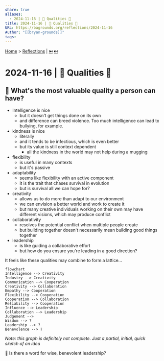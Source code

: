 ```yaml
---
share: true
aliases:
  - 2024-11-16 | 🤔 Qualities 👥
title: 2024-11-16 | 🤔 Qualities 👥
URL: https://bagrounds.org/reflections/2024-11-16
Author: "[[bryan-grounds]]"
tags: 
---
```

[Home](../index.md) > [Reflections](./index.md) | [⏮️](./2024-11-04.md) [⏭️](./2024-11-18.md)  
# 2024-11-16 | 🤔 Qualities 👥  
## 🤔 What's the most valuable quality a person can have?  
- Intelligence is nice  
  - but it doesn't get things done on its own  
  - and difference can breed violence. Too much intelligence can lead to bullying, for example.  
- kindness is nice  
  - literally  
  - and it tends to be infectious, which is even better  
  - but its value is still context dependent  
    - all the kindness in the world may not help during a mugging  
- flexibility  
  - is useful in many contexts  
  - but it's passive  
- adaptability  
  - seems like flexibility with an active component  
  - it is the trait that chases survival in evolution  
  - but is survival all we can hope for?  
- creativity  
  - allows us to do more than adapt to our environment  
  - we can envision a better world and work to create it  
  - but many creative individuals working on their own may have different visions, which may produce conflict  
- collaborativity  
  - resolves the potential conflict when multiple people create  
  - but building together doesn't necessarily mean building good things together  
- leadership  
  - is like guiding a collaborative effort  
  - but how do you ensure you're leading in a good direction?  
  
It feels like these qualities may combine to form a lattice...  
  
```mermaid  
flowchart  
Intelligence --> Creativity  
Industry --> Creativity  
Communication --> Cooperation  
Creativity --> Collaboration  
Empathy --> Cooperation  
Flexibility --> Cooperation  
Cooperation --> Collaboration  
Reliability --> Cooperation  
Influence --> Leadership  
Collaboration --> Leadership  
Judgement -->   
Wisdom --> ?  
Leadership --> ?  
Benevolence --> ?  
```  
_Note: this graph is definitely not complete. Just a partial, initial, quick sketch of an idea_  
  
🤔 Is there a word for wise, benevolent leadership?  
